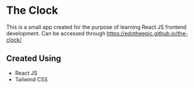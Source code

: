 # The Clock

This is a small app created for the purpose of learning React JS frontend development. Can be accessed through <https://edotheepic.github.io/the-clock/>

## Created Using
- React JS
- Tailwind CSS